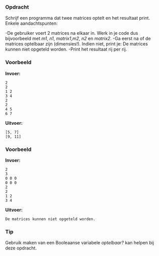 ### Opdracht
Schrijf een programma dat twee matrices optelt en het resultaat print.
Enkele aandachtspunten:

-De gebruiker voert 2 matrices na elkaar in. Werk in je code dus bijvoorbeeld met *m1*, *n1*, *matrix1*,*m2*, *n2* en *matrix2*.
-Ga eerst na of de matrices optelbaar zijn (dimensies!). Indien niet, print je: De matrices kunnen niet opgeteld worden.
-Print het resultaat rij per rij.


### Voorbeeld

**Invoer:**

    2
    2
    1 2
    3 4
    2
    2
    4 5
    6 7

**Uitvoer:**

    [5, 7]
    [9, 11]

### Voorbeeld

**Invoer:**

    2
    3
    0 0 0
    0 0 0
    2
    2
    1 2
    3 4

**Uitvoer:**

    De matrices kunnen niet opgeteld worden.

### Tip
Gebruik maken van een Booleaanse variabele *optelbaar?* kan helpen bij deze opdracht.


